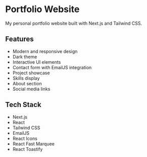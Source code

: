 # Portfolio Website

My personal portfolio website built with Next.js and Tailwind CSS.

## Features
- Modern and responsive design
- Dark theme
- Interactive UI elements
- Contact form with EmailJS integration
- Project showcase
- Skills display
- About section
- Social media links

## Tech Stack
- Next.js
- React
- Tailwind CSS
- EmailJS
- React Icons
- React Fast Marquee
- React Toastify
